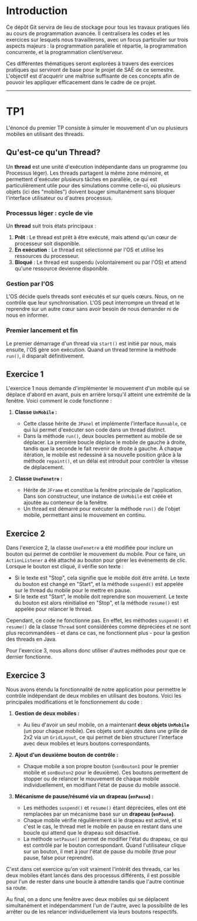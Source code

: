 # Introduction

Ce dépôt Git servira de lieu de stockage pour tous les travaux pratiques liés au cours de programmation avancée. Il centralisera les codes et les exercices sur lesquels nous travaillerons, avec un focus particulier sur trois aspects majeurs : la programmation parallèle et répartie, la programmation concurrente, et la programmation client/serveur.

Ces différentes thématiques seront explorées à travers des exercices pratiques qui serviront de base pour le projet de SAÉ de ce semestre. L'objectif est d'acquérir une maîtrise suffisante de ces concepts afin de pouvoir les appliquer efficacement dans le cadre de ce projet.

---

# TP1

L'énoncé du premier TP consiste à simuler le mouvement d'un ou plusieurs mobiles en utilisant des threads.

## Qu'est-ce qu'un Thread?

Un **thread** est une unité d'exécution indépendante dans un programme (ou Processus léger). Les threads partagent la même zone mémoire, et permettent d'exécuter plusieurs tâches en parallèle, ce qui est particulièrement utile pour des simulations comme celle-ci, où plusieurs objets (ici des "mobiles") doivent bouger simultanément sans bloquer l'interface utilisateur ou d'autres processus.

### Processus léger : cycle de vie

Un **thread** suit trois états principaux :

1. **Prêt** : Le thread est prêt à être exécuté, mais attend qu'un cœur de processeur soit disponible.
2. **En exécution** : Le thread est sélectionné par l'OS et utilise les ressources du processeur.
3. **Bloqué** : Le thread est suspendu (volontairement ou par l'OS) et attend qu'une ressource devienne disponible.

### Gestion par l'OS

L'OS décide quels threads sont exécutés et sur quels cœurs. Nous, on ne contrôle que leur synchronisation. L'OS peut interrompre un thread et le reprendre sur un autre cœur sans avoir besoin de nous demander ni de nous en informer.

### Premier lancement et fin

Le premier démarrage d'un thread via `start()` est initié par nous, mais ensuite, l'OS gère son exécution. Quand un thread termine la méthode `run()`, il disparaît définitivement.

## Exercice 1

L'exercice 1 nous demande d'implémenter le mouvement d'un mobile qui se déplace d'abord en avant, puis en arrière lorsqu'il atteint une extrémité de la fenêtre. Voici comment le code fonctionne :

1. **Classe `UnMobile` :**
    - Cette classe hérite de `JPanel` et implémente l'interface `Runnable`, ce qui lui permet d'exécuter son code dans un thread distinct.
    - Dans la méthode `run()`, deux boucles permettent au mobile de se déplacer. La première boucle déplace le mobile de gauche à droite, tandis que la seconde le fait revenir de droite à gauche. À chaque itération, le mobile est redessiné à sa nouvelle position grâce à la méthode `repaint()`, et un délai est introduit pour contrôler la vitesse de déplacement.


2. **Classe `UneFenetre` :**
    - Hérite de `JFrame` et constitue la fenêtre principale de l'application. Dans son constructeur, une instance de `UnMobile` est créée et ajoutée au conteneur de la fenêtre.
    - Un thread est démarré pour exécuter la méthode `run()` de l'objet mobile, permettant ainsi le mouvement en continu.

## Exercice 2

Dans l'exercice 2, la classe `UneFenetre` a été modifiée pour inclure un bouton qui permet de contrôler le mouvement du mobile. Pour ce faire, un `ActionListener` a été attaché au bouton pour gérer les événements de clic. Lorsque le bouton est cliqué, il vérifie son texte :
   - Si le texte est "Stop", cela signifie que le mobile doit être arrêté. Le texte du bouton est changé en "Start", et la méthode `suspend()` est appelée sur le thread du mobile pour le mettre en pause.
   - Si le texte est "Start", le mobile doit reprendre son mouvement. Le texte du bouton est alors réinitialisé en "Stop", et la méthode `resume()` est appelée pour relancer le thread.

Cependant, ce code ne fonctionne pas. En effet, les méthodes `suspend()` et `resume()` de la classe `Thread` sont considérées comme dépréciées et ne sont plus recommandées - et dans ce cas, ne fonctionnent plus - pour la gestion des threads en Java.

Pour l'exercice 3, nous allons donc utiliser d'autres méthodes pour que ce dernier fonctionne.

## Exercice 3

Nous avons étendu la fonctionnalité de notre application pour permettre le contrôle indépendant de deux mobiles en utilisant des boutons. Voici les principales modifications et le fonctionnement du code :

1. **Gestion de deux mobiles :**
   - Au lieu d'avoir un seul mobile, on a maintenant **deux objets `UnMobile`** (un pour chaque mobile). Ces objets sont ajoutés dans une grille de 2x2 via un `GridLayout`, ce qui permet de bien structurer l'interface avec deux mobiles et leurs boutons correspondants.

2. **Ajout d'un deuxième bouton de contrôle :**
   - Chaque mobile a son propre bouton (`sonBouton1` pour le premier mobile et `sonBouton2` pour le deuxième). Ces boutons permettent de stopper ou de relancer le mouvement de chaque mobile individuellement, en modifiant l'état de pause du mobile associé.

3. **Mécanisme de pause/résumé via un drapeau (`enPause`) :**
   - Les méthodes `suspend()` et `resume()` étant dépréciées, elles ont été remplacées par un mécanisme basé sur un **drapeau (`enPause`)**.
   - Chaque mobile vérifie régulièrement si le drapeau est activé, et si c'est le cas, le thread met le mobile en pause en restant dans une boucle qui attend que le drapeau soit désactivé.
   - La méthode `setPause()` permet de modifier l'état du drapeau, ce qui est contrôlé par le bouton correspondant. Quand l'utilisateur clique sur un bouton, il met à jour l'état de pause du mobile (true pour pause, false pour reprendre).

C'est dans cet exercice qu'on voit vraiment l'intérêt des threads, car les deux mobiles étant lancés dans des processus différents, il est possible pour l'un de rester dans une boucle à attendre tandis que l'autre continue sa route.

Au final, on a donc une fenêtre avec deux mobiles qui se déplacent simultanément et indépendamment l'un de l'autre, avec la possibilité de les arrêter ou de les relancer individuellement via leurs boutons respectifs.
